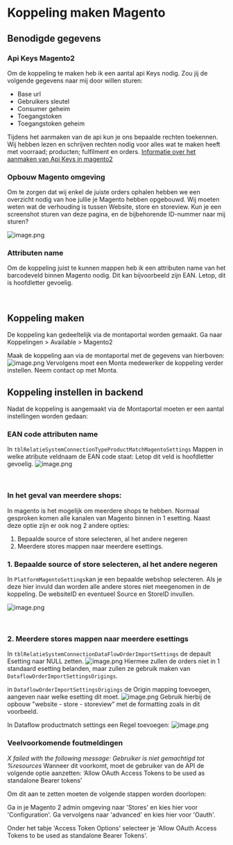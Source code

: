 # Koppeling maken Magento

## Benodigde gegevens

### Api Keys Magento2
Om de koppeling te maken heb ik een aantal api Keys nodig. Zou jij de volgende gegevens naar mij door willen sturen:
- Base url
- Gebruikers sleutel
- Consumer geheim
- Toegangstoken
- Toegangstoken geheim

Tijdens het aanmaken van de api kun je ons bepaalde rechten toekennen. Wij hebben lezen en schrijven rechten nodig voor alles wat te maken heeft met voorraad; producten; fulfilment en orders.
[Informatie over het aanmaken van Api Keys in magento2](../../../../../Algemene-informatie/Koppelingen/2.-Platformen/Magento-2/Koppeling-maken-Magento/Aanmaken-Api-Keys)


### Opbouw Magento omgeving
Om te zorgen dat wij enkel de juiste orders ophalen hebben we een overzicht nodig van hoe jullie je Magento hebben opgebouwd. Wij moeten weten wat de verhouding is tussen Website, store en storeview. Kun je een screenshot sturen van deze pagina, en de bijbehorende ID-nummer naar mij sturen?

![image.png](../../../../../Attachments/image-ee4dd8c8-7018-4301-95b9-7f3ff7dfbcbd.png)

### Attributen name
Om de koppeling juist te kunnen mappen heb ik een attributen name van het barcodeveld binnen Magento nodig. Dit kan bijvoorbeeld zijn EAN. Letop, dit is hoofdletter gevoelig.

<br>


## Koppeling maken
De koppeling kan gedeeltelijk via de montaportal worden gemaakt.
Ga naar Koppelingen > Available > Magento2

Maak de koppeling aan via de montaportal met de gegevens van hierboven:
![image.png](../../../../../Attachments/image-dad9b9d8-f5e6-4b37-8d2f-899c23dd1310.png)
Vervolgens moet een Monta medewerker de koppeling verder instellen. Neem contact op met Monta.



## Koppeling instellen in backend

Nadat de koppeling is aangemaakt via de Montaportal moeten er een aantal instellingen worden gedaan:

### EAN code attributen name
In `tblRelatieSystemConnectionTypeProductMatchMagentoSettings`
Mappen in welke atribute veldnaam de EAN code staat: Letop dit veld is hoofdletter gevoelig.
![image.png](../../../../../Attachments/image-714a49d9-6302-46e9-97a3-4cddeb89ff36.png)

<br>

### In het geval van meerdere shops:
In magento is het mogelijk om meerdere shops te hebben. Normaal gesproken komen alle kanalen van Magento binnen in 1 esetting. Naast deze optie zijn er ook nog 2 andere opties:
1. Bepaalde source of store selecteren, al het andere negeren
2. Meerdere stores mappen naar meerdere esettings.


### 1. Bepaalde source of store selecteren, al het andere negeren

In `PlatformMagentoSettings`kan je een bepaalde webshop selecteren. Als je deze hier invuld dan worden alle andere stores niet meegenomen in de koppeling. De websiteID en eventueel Source en StoreID invullen.

![image.png](../../../../../Attachments/image-7c3ebab7-12c2-4b87-944a-58b4f61d2b3a.png)

<br>

### 2. Meerdere stores mappen naar meerdere esettings

In `tblRelatieSystemConnectionDataFlowOrderImportSettings` de depault Esetting naar NULL zetten.
![image.png](../../../../../Attachments/image-d4a190a7-10ad-46f2-bbf3-c7b4aa784c4a.png)
Hiermee zullen de orders niet in 1 standaard esetting belanden, maar zullen ze gebruik maken van `DataflowOrderImportSettingsOrigings`.


in `DataflowOrderImportSettingsOrigings` de Origin mapping toevoegen, aangeven naar welke esetting dit moet.
![image.png](../../../../../Attachments/image-d40a4414-8729-4be7-a094-a6aba99157f3.png)
Gebruik hierbij de opbouw "website - store - storeview" met de formatting zoals in dit voorbeeld.


In Dataflow productmatch settings een Regel toevoegen:
![image.png](../../../../../Attachments/image-0c9cc75c-6c26-44e7-a3ca-c682654e5edf.png)

### Veelvoorkomende foutmeldingen

_X failed with the following message: Gebruiker is niet gemachtigd tot %resources_
Wanneer dit voorkomt, moet de gebruiker van de API de volgende optie aanzetten:
‘Allow OAuth Access Tokens to be used as standalone Bearer tokens’

Om dit aan te zetten moeten de volgende stappen worden doorlopen:

Ga in je Magento 2 admin omgeving naar 'Stores' en kies hier voor 'Configuration'. Ga vervolgens naar 'advanced' en kies hier voor 'Oauth'.

Onder het tabje 'Access Token Options' selecteer je 'Allow OAuth Access Tokens to be used as standalone Bearer Tokens'.



